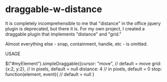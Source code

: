 # draggable-w-distance
It is completely incomprehensible to me that "distance" in the office jquery plugin is deprecated, but there it is. For my own project, I created a draggable plugin that implements "distance" and "grid." 

Almost everything else - snap, containment, handle, etc - is omitted.

USAGE

$("#myElement").simpleDraggable({cursor: "move", // default = move
    grid: {x:2, y:2}, // in pixels, default = null
    distance: 4 // in pixels, default = 0
    stop: function(element, event){
        // default = null
	}




